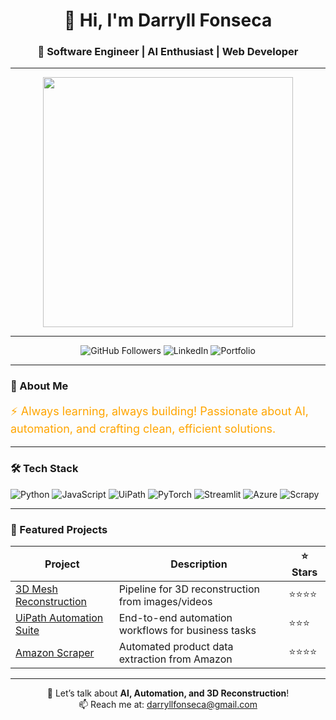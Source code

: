 <!-- Profile Header -->
<h1 align="center">👋 Hi, I'm Darryll Fonseca</h1>
<h3 align="center">🚀 Software Engineer | AI Enthusiast | Web Developer</h3>

---

<!-- Banner GIF -->
<p align="center">
  <img src="https://media0.giphy.com/media/v1.Y2lkPTc5MGI3NjExZjl3dXM2dXJmMm94aTRzNm9sMTd3MmNmbm9lb3pwNnRrODJkYmxnYyZlcD12MV9pbnRlcm5hbF9naWZfYnlfaWQmY3Q9Zw/VbnUQpnihPSIgIXuZv/giphy.gif" width="400"/>
</p>

---

<!-- Badges -->
<p align="center">
  <img src="https://img.shields.io/github/followers/darryllfonseca?style=social" alt="GitHub Followers"/>
  <img src="https://img.shields.io/badge/LinkedIn-Connect-blue?logo=linkedin" alt="LinkedIn"/>
  <img src="https://img.shields.io/badge/Portfolio-Visit-orange" alt="Portfolio"/>
</p>

---

<!-- About Me -->
### 🌟 About Me
<p style="color:orange; font-size:18px;">
⚡ Always learning, always building! Passionate about AI, automation, and crafting clean, efficient solutions.
</p>

---

<!-- Tech Stack -->
### 🛠 Tech Stack
![Python](https://img.shields.io/badge/-Python-333?logo=python)
![JavaScript](https://img.shields.io/badge/-JavaScript-333?logo=javascript)
![UiPath](https://img.shields.io/badge/-UiPath-blue?logo=uipath)
![PyTorch](https://img.shields.io/badge/-PyTorch-333?logo=pytorch)
![Streamlit](https://img.shields.io/badge/-Streamlit-FF4B4B?logo=streamlit)
![Azure](https://img.shields.io/badge/-Azure-0078D4?logo=microsoftazure)
![Scrapy](https://img.shields.io/badge/-Scrapy-60A839?logo=scrapy)

---

<!-- Projects Table -->
### 📂 Featured Projects

| Project | Description | ⭐ Stars |
|---------|-------------|---------|
| [3D Mesh Reconstruction](https://github.com/yourrepo) | Pipeline for 3D reconstruction from images/videos | ⭐⭐⭐⭐ |
| [UiPath Automation Suite](https://github.com/yourrepo) | End-to-end automation workflows for business tasks | ⭐⭐⭐ |
| [Amazon Scraper](https://github.com/yourrepo) | Automated product data extraction from Amazon | ⭐⭐⭐⭐ |

---

<!-- Fun Footer -->
<p align="center">
  💬 Let’s talk about <b>AI, Automation, and 3D Reconstruction</b>!  
  <br>
  📫 Reach me at: <a href="mailto:your.email@example.com">darryllfonseca@gmail.com</a>
</p>
